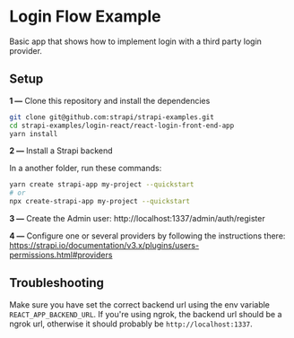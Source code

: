 # Login Flow Example

Basic app that shows how to implement login with a third party login provider.

## Setup

**1 —** Clone this repository and install the dependencies
```bash
git clone git@github.com:strapi/strapi-examples.git
cd strapi-examples/login-react/react-login-front-end-app
yarn install
```

**2 —** Install a Strapi backend

In a another folder, run these commands:
```bash
yarn create strapi-app my-project --quickstart
# or
npx create-strapi-app my-project --quickstart
```

**3 —** Create the Admin user: http://localhost:1337/admin/auth/register

**4 —** Configure one or several providers by following the instructions there: https://strapi.io/documentation/v3.x/plugins/users-permissions.html#providers

## Troubleshooting

Make sure you have set the correct backend url using the env variable `REACT_APP_BACKEND_URL`.
If you're using ngrok, the backend url should be a ngrok url, otherwise it should probably be `http://localhost:1337`.

